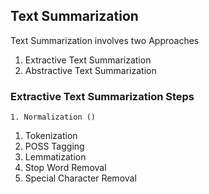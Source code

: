 ## Text Summarization 

Text Summarization involves two Approaches 
1. Extractive Text Summarization
2. Abstractive Text Summarization


### Extractive Text Summarization Steps
    1. Normalization ()
1. Tokenization
2. POSS Tagging
3. Lemmatization
4. Stop Word Removal
5. Special Character Removal
